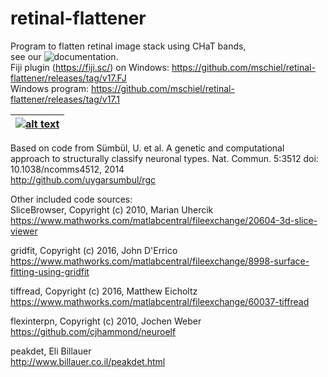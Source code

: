 # retinal-flattener

Program to flatten retinal image stack using CHaT bands,    
see our ![documentation](https://github.com/mschiel/retinal-flattener/wiki).    
Fiji plugin (https://fiji.sc/) on Windows: https://github.com/mschiel/retinal-flattener/releases/tag/v17.FJ   
Windows program: https://github.com/mschiel/retinal-flattener/releases/tag/v17.1    
  

| [![alt text](https://github.com/mschiel/retinal-flattener/blob/master/wiki/images/sequence2.jpg)](https://github.com/mschiel/retinal-flattener/wiki) |
| --- |

Based on code from Sümbül, U. et al. A genetic and computational approach to structurally classify neuronal types. Nat. Commun. 5:3512 doi: 10.1038/ncomms4512, 2014    
http://github.com/uygarsumbul/rgc



Other included code sources:    
SliceBrowser, Copyright (c) 2010, Marian Uhercik     
https://www.mathworks.com/matlabcentral/fileexchange/20604-3d-slice-viewer

gridfit, Copyright (c) 2016, John D'Errico      
https://www.mathworks.com/matlabcentral/fileexchange/8998-surface-fitting-using-gridfit

tiffread, Copyright (c) 2016, Matthew Eicholtz     
https://www.mathworks.com/matlabcentral/fileexchange/60037-tiffread

flexinterpn, Copyright (c) 2010, Jochen Weber     
https://github.com/cjhammond/neuroelf

peakdet, Eli Billauer   
http://www.billauer.co.il/peakdet.html

